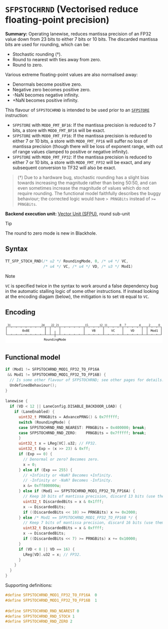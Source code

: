 # `SFPSTOCHRND` (Vectorised reduce floating-point precision)

**Summary:** Operating lanewise, reduces mantissa precision of an FP32 value down from 23 bits to either 7 bits or 10 bits. The discarded mantissa bits are used for rounding, which can be:
* Stochastic rounding (†).
* Round to nearest with ties away from zero.
* Round to zero.

Various extreme floating-point values are also normalised away:
* Denormals become positive zero.
* Negative zero becomes positive zero.
* -NaN becomes negative infinity.
* +NaN becomes positive infinity.

This flavour of `SFPSTOCHRND` is intended to be used prior to an [`SFPSTORE`](SFPSTORE.md) instruction:
* `SFPSTORE` with `MOD0_FMT_BF16`: If the mantissa precision is reduced to 7 bits, a store with `MOD0_FMT_BF16` will be exact.
* `SFPSTORE` with `MOD0_FMT_FP16`: If the mantissa precision is reduced to either 7 or 10 bits, a store with `MOD0_FMT_FP16` will suffer no loss of mantissa precision (though there will be loss of exponent range, with out of range values clamped to positive or negative infinity).
* `SFPSTORE` with `MOD0_FMT_FP32`: If the mantissa precision is reduced to either 7 or 10 bits, a store with `MOD0_FMT_FP32` will be exact, and any subsequent conversion to TF32 will also be exact.

> (†) Due to a hardware bug, stochastic rounding has a slight bias towards increasing the magnitude rather than being 50:50, and can even sometimes increase the magnitude of values which do not require rounding. The functional model faithfully describes the buggy behaviour; the corrected logic would have `> PRNGBits` instead of `>= PRNGBits`.

**Backend execution unit:** [Vector Unit (SFPU)](VectorUnit.md), round sub-unit

> [!TIP]
> The round to zero mode is new in Blackhole.

## Syntax

```c
TT_SFP_STOCH_RND(/* u2 */ RoundingMode, 0, /* u4 */ VC,
                 /* u4 */ VC, /* u4 */ VD, /* u3 */ Mod1)
```

> [!NOTE]
> `VC` is specified twice in the syntax to work around a false dependency bug in the automatic stalling logic of some other instructions. If instead looking at the encoding diagam (below), the mitigation is to set `VB` equal to `VC`.

## Encoding

![](../../../Diagrams/Out/Bits32_SFPSTOCHRND_BH.svg)

## Functional model

```c
if (Mod1 != SFPSTOCHRND_MOD1_FP32_TO_FP16A
 && Mod1 != SFPSTOCHRND_MOD1_FP32_TO_FP16B) {
  // Is some other flavour of SFPSTOCHRND; see other pages for details.
  UndefinedBehaviour();
}

lanewise {
  if (VD < 12 || LaneConfig.DISABLE_BACKDOOR_LOAD) {
    if (LaneEnabled) {
      uint32_t PRNGBits = AdvancePRNG() & 0x7fffff;
      switch (RoundingMode) {
      case SFPSTOCHRND_RND_NEAREST: PRNGBits = 0x400000; break;
      case SFPSTOCHRND_RND_ZERO:    PRNGBits = 0x7fffff; break;
      }
      uint32_t x = LReg[VC].u32; // FP32.
      uint32_t Exp = (x >> 23) & 0xff;
      if (Exp == 0) {
        // Denormal or zero? Becomes zero.
        x = 0;
      } else if (Exp == 255) {
        // +Infinity or +NaN? Becomes +Infinity.
        // -Infinity or -NaN? Becomes -Infinity.
        x &= 0xff800000u;
      } else if (Mod1 == SFPSTOCHRND_MOD1_FP32_TO_FP16A) {
        // Keep 10 bits of mantissa precision, discard 13 bits (use them for rounding).
        uint32_t DiscardedBits = x & 0x1fff;
        x -= DiscardedBits;
        if ((DiscardedBits << 10) >= PRNGBits) x += 0x2000;
      } else /* Mod1 == SFPSTOCHRND_MOD1_FP32_TO_FP16B */ {
        // Keep 7 bits of mantissa precision, discard 16 bits (use them for rounding).
        uint32_t DiscardedBits = x & 0xffff;
        x -= DiscardedBits;
        if ((DiscardedBits << 7) >= PRNGBits) x += 0x10000;
      }
      if (VD < 8 || VD == 16) {
        LReg[VD].u32 = x; // FP32.
      }
    }
  }
}
```

Supporting definitions:
```c
#define SFPSTOCHRND_MOD1_FP32_TO_FP16A  0
#define SFPSTOCHRND_MOD1_FP32_TO_FP16B  1

#define SFPSTOCHRND_RND_NEAREST 0
#define SFPSTOCHRND_RND_STOCH 1
#define SFPSTOCHRND_RND_ZERO 2
```
